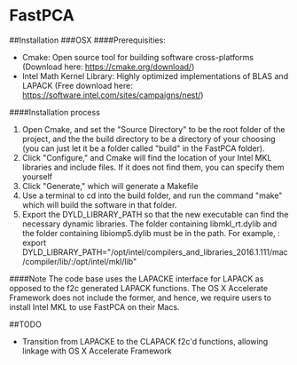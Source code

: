 # FastPCA

##Installation
###OSX
####Prerequisities:
* Cmake: Open source tool for building software cross-platforms (Download here: https://cmake.org/download/)
* Intel Math Kernel Library: Highly optimized implementations of BLAS and LAPACK (Free download here: https://software.intel.com/sites/campaigns/nest/)

####Installation process
1. Open Cmake, and set the "Source Directory" to be the root folder of the project, and the the build directory to be a directory of your choosing (you can just let it be a folder called "build" in the FastPCA folder).
2. Click "Configure," and Cmake will find the location of your Intel MKL libraries and include files.  If it does not find them, you can specify them yourself
3. Click "Generate," which will generate a Makefile
4. Use a terminal to cd into the build folder, and run the command "make" which will build the software in that folder.
5. Export the DYLD_LIBRARY_PATH so that the new executable can find the necessary dynamic libraries.  The folder containing libmkl_rt.dylib and the folder containing libiomp5.dylib must be in the path.  For example, : export DYLD_LIBRARY_PATH="/opt/intel/compilers_and_libraries_2016.1.111/mac/compiler/lib/:/opt/intel/mkl/lib"

####Note
The code base uses the LAPACKE interface for LAPACK as opposed to the f2c
generated LAPACK functions.  The OS X Accelerate Framework does not include the
former, and hence, we require users to install Intel MKL to use FastPCA on
their Macs.  

##TODO
* Transition from LAPACKE to the CLAPACK f2c'd functions, allowing linkage with OS X Accelerate Framework
